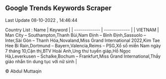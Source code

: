 

## Google Trends Keywords Scraper 
 
Last Update 08-10-2022 , 14:46:44

Country List :
 Name  | Keyword |
| ------------- | ------------- |
| VIETNAM | Man City – Southampton,Thanh Bùi,Nam Định – Bình Định,Sassuolo – Inter,Sài Gòn – Thanh Hóa,Novaland,Miss Grand International 2022,Kim Tae Hee Bi Rain,Dortmund – Bayern,Valencia,Reims – PSG,Xổ số miền Nam ngày 7 tháng 10,Cận thị,BTV Hoài Anh,Ung thư tuyến giáp,Hồ Ngọc Hà,Leverkusen – Schalke,Bochum – Frankfurt,Miss Grand International,Thầy giáo nhắn tin dung tục với nữ sinh |



© Abdul Muttaqin 
